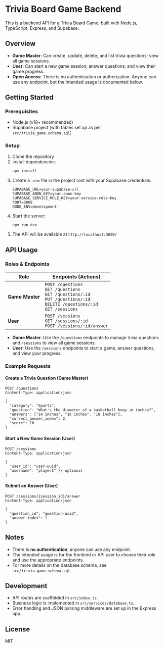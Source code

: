 # Trivia Board Game Backend

This is a backend API for a Trivia Board Game, built with Node.js, TypeScript, Express, and Supabase.

## Overview
- **Game Master**: Can create, update, delete, and list trivia questions; view all game sessions.
- **User**: Can start a new game session, answer questions, and view their game progress.
- **Open Access**: There is no authentication or authorization. Anyone can use any endpoint, but the intended usage is documented below.

## Getting Started

### Prerequisites
- Node.js (v18+ recommended)
- Supabase project (with tables set up as per `src/trivia_game.schema.sql`)

### Setup
1. Clone the repository
2. Install dependencies:
   ```bash
   npm install
   ```
3. Create a `.env` file in the project root with your Supabase credentials:
   ```env
   SUPABASE_URL=your-supabase-url
   SUPABASE_ANON_KEY=your-anon-key
   SUPABASE_SERVICE_ROLE_KEY=your-service-role-key
   PORT=3000
   NODE_ENV=development
   ```
4. Start the server:
   ```bash
   npm run dev
   ```
5. The API will be available at `http://localhost:3000/`

## API Usage

### Roles & Endpoints

| Role         | Endpoints (Actions)                                                                 |
|--------------|-------------------------------------------------------------------------------------|
| **Game Master** | `POST /questions`<br>`GET /questions`<br>`GET /questions/:id`<br>`PUT /questions/:id`<br>`DELETE /questions/:id`<br>`GET /sessions` |
| **User**        | `POST /sessions`<br>`GET /sessions/:id`<br>`POST /sessions/:id/answer`           |

- **Game Master**: Use the `/questions` endpoints to manage trivia questions and `/sessions` to view all game sessions.
- **User**: Use the `/sessions` endpoints to start a game, answer questions, and view your progress.

### Example Requests

#### Create a Trivia Question (Game Master)
```http
POST /questions
Content-Type: application/json

{
  "category": "Sports",
  "question": "What's the diameter of a basketball hoop in inches?",
  "answers": ["14 inches", "16 inches", "18 inches"],
  "correct_answer_index": 2,
  "score": 10
}
```

#### Start a New Game Session (User)
```http
POST /sessions
Content-Type: application/json

{
  "user_id": "user-uuid",
  "username": "player1" // optional
}
```

#### Submit an Answer (User)
```http
POST /sessions/{session_id}/answer
Content-Type: application/json

{
  "question_id": "question-uuid",
  "answer_index": 1
}
```

## Notes
- There is **no authentication**; anyone can use any endpoint.
- The intended usage is for the frontend or API user to choose their role and use the appropriate endpoints.
- For more details on the database schema, see `src/trivia_game.schema.sql`.

## Development
- API routes are scaffolded in `src/index.ts`.
- Business logic is implemented in `src/services/database.ts`.
- Error handling and JSON parsing middleware are set up in the Express app.

## License
MIT 